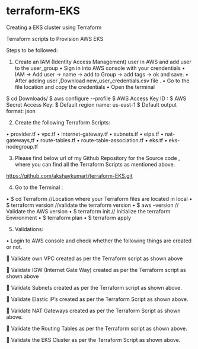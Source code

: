 # terraform-EKS
Creating a EKS cluster using Terraform

Terraform scripts to Provision AWS EKS

Steps to be followed:

1.	Create an IAM (Identity Access Management) user in AWS and add user to the user_group
•	Sign in into AWS console with your crendentials
•	IAM -> Add user -> name -> add to Group -> add tags -> ok and save.
•	After adding user ,Download new_user_credentials.csv file .
•	Go to the file location and copy the credentials
•	Open the terminal

$ cd Downloads/
$ aws configure --profile <profile name>
$ AWS Access Key ID : <paste from the csv file>
$ AWS Secret  Access Key: <paste from the csv file>
$ Default region name: us-east-1
$ Default output format: json

 

2.	Create the following Terraform Scripts:

•	provider.tf
•	vpc.tf
•	internet-gateway.tf
•	subnets.tf
•	eips.tf
•	nat-gateways,tf
•	route-tables.tf
•	route-table-association.tf
•	eks.tf
•	eks-nodegroup.tf

3.	Please find below url of my Github Repository for the Source code , where you can find all the Terraform Scripts as mentioned above.

https://github.com/akshaykumart/terraform-EKS.git

4.	Go to the Terminal :

•	$ cd Terraform                             //Location where your Terraform files are located in local
•	$ terraform version                    //validate the terraform version
•	$ aws –version                            // Validate the AWS version
•	$ terraform init                          // Initialize the terraform Environment
•	$ terraform plan
•	$ terraform apply 

 
5.	Validations:

•	Login to AWS console and check whether the following things are created or not.

 
	Validate own VPC  created as per the Terraform script as shown above
 

	Validate IGW (Internet Gate Way) created as per the Terraform script as shown above
 
	Validate Subnets created as per the Terraform script as shown above.
 

	Validate Elastic IP’s created as per the Terraform Script as shown above.
 

	Validate NAT Gateways created as per the Terraform Script as shown above. 
 
	Validate the Routing Tables as per the Terraform script as shown above.

 

	Validate the EKS Cluster as per the Terraform Script as shown above.


                    



                  

